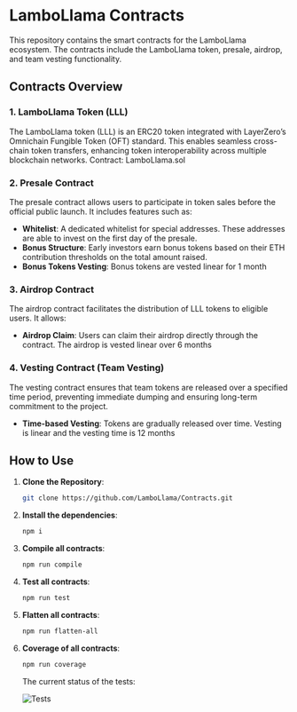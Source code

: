 # LamboLlama Contracts

This repository contains the smart contracts for the LamboLlama ecosystem. The contracts include the LamboLlama token, presale, airdrop, and team vesting functionality.

## Contracts Overview

### 1. **LamboLlama Token (LLL)**

The LamboLlama token (LLL) is an ERC20 token integrated with LayerZero’s Omnichain Fungible Token (OFT) standard. This enables seamless cross-chain token transfers, enhancing token interoperability across multiple blockchain networks.
Contract: LamboLlama.sol

### 2. **Presale Contract**

The presale contract allows users to participate in token sales before the official public launch. It includes features such as:

- **Whitelist**: A dedicated whitelist for special addresses. These addresses are able to invest on the first day of the presale.
- **Bonus Structure**: Early investors earn bonus tokens based on their ETH contribution thresholds on the total amount raised.
- **Bonus Tokens Vesting**: Bonus tokens are vested linear for 1 month

### 3. **Airdrop Contract**

The airdrop contract facilitates the distribution of LLL tokens to eligible users. It allows:

- **Airdrop Claim**: Users can claim their airdrop directly through the contract. The airdrop is vested linear over 6 months

### 4. **Vesting Contract (Team Vesting)**

The vesting contract ensures that team tokens are released over a specified time period, preventing immediate dumping and ensuring long-term commitment to the project.

- **Time-based Vesting**: Tokens are gradually released over time. Vesting is linear and the vesting time is 12 months

## How to Use

1. **Clone the Repository**:

   ```bash
   git clone https://github.com/LamboLlama/Contracts.git
   ```

1. **Install the dependencies**:

   ```bash
   npm i
   ```

1. **Compile all contracts**:

   ```bash
   npm run compile
   ```

1. **Test all contracts**:
   ```bash
   npm run test
   ```
1. **Flatten all contracts**:

   ```bash
   npm run flatten-all
   ```

1. **Coverage of all contracts**:

   ```bash
   npm run coverage
   ```

   The current status of the tests:

   ![Tests](https://github.com/LamboLlama/Contracts/actions/workflows/main.yml/badge.svg?branch=main)
